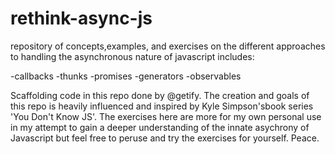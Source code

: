 # rethink-async-js
repository of concepts,examples, and exercises on the different approaches to handling the asynchronous nature of javascript
includes:

-callbacks
-thunks
-promises
-generators
-observables

Scaffolding code in this repo done by @getify. The creation and goals of this repo is heavily influenced and inspired by Kyle Simpson'sbook series 'You Don't Know JS'. The exercises here are more for my own personal use in my attempt to gain a deeper understanding of the innate asychrony of Javascript but feel free to peruse and try the exercises for yourself. Peace. 



